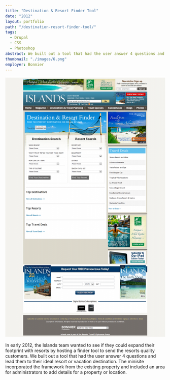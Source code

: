 ```yaml
---
title: "Destination & Resort Finder Tool"
date: "2012"
layout: portfolio
path: "/destination-resort-finder-tool/"
tags:
  - Drupal
  - CSS
  - Photoshop
abstract: We built out a tool that had the user answer 4 questions and lead them to their ideal resort or vacation destination.
thumbnail: "./images/6.png"
employer: Bonnier
---
```

![](./images/6.png)

In early 2012, the Islands team wanted to see if they could expand their footprint with resorts by hosting a finder tool to send the resorts quality customers. We built out a tool that had the user answer 4 questions and lead them to their ideal resort or vacation destination. The minisite incorporated the framework from the existing property and included an area for administrators to add details for a property or location.